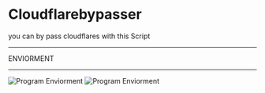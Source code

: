 # Cloudflarebypasser
you can by pass cloudflares with this Script


*****************
ENVIORMENT
*****************

![Program Enviorment](https://github.com/zerodey/csvgenerator/blob/main/terminal.png)
![Program Enviorment](https://github.com/zerodey/csvgenerator/blob/main/enviorment.png)
